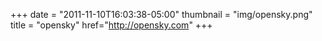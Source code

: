 +++
date = "2011-11-10T16:03:38-05:00"
thumbnail = "img/opensky.png"
title = "opensky"
href="http://opensky.com"
+++

